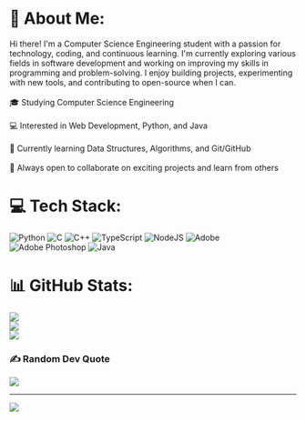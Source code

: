 # 💫 About Me:
Hi there! I'm a Computer Science Engineering student with a passion for technology, coding, and continuous learning. I'm currently exploring various fields in software development and working on improving my skills in programming and problem-solving. I enjoy building projects, experimenting with new tools, and contributing to open-source when I can.<br><br>    🎓 Studying Computer Science Engineering<br><br>    💻 Interested in Web Development, Python, and Java<br><br>    🌱 Currently learning Data Structures, Algorithms, and Git/GitHub<br><br>    🚀 Always open to collaborate on exciting projects and learn from others


# 💻 Tech Stack:
![Python](https://img.shields.io/badge/python-3670A0?style=plastic&logo=python&logoColor=ffdd54) ![C](https://img.shields.io/badge/c-%2300599C.svg?style=plastic&logo=c&logoColor=white) ![C++](https://img.shields.io/badge/c++-%2300599C.svg?style=plastic&logo=c%2B%2B&logoColor=white) ![TypeScript](https://img.shields.io/badge/typescript-%23007ACC.svg?style=plastic&logo=typescript&logoColor=white) ![NodeJS](https://img.shields.io/badge/node.js-6DA55F?style=plastic&logo=node.js&logoColor=white) ![Adobe](https://img.shields.io/badge/adobe-%23FF0000.svg?style=plastic&logo=adobe&logoColor=white) ![Adobe Photoshop](https://img.shields.io/badge/adobe%20photoshop-%2331A8FF.svg?style=plastic&logo=adobe%20photoshop&logoColor=white) ![Java](https://img.shields.io/badge/java-%23ED8B00.svg?style=plastic&logo=openjdk&logoColor=white)
# 📊 GitHub Stats:
![](https://github-readme-stats.vercel.app/api?username=Ganesh-08062&theme=blue_navy&hide_border=false&include_all_commits=false&count_private=false)<br/>
![](https://nirzak-streak-stats.vercel.app/?user=Ganesh-08062&theme=blue_navy&hide_border=false)<br/>
![](https://github-readme-stats.vercel.app/api/top-langs/?username=Ganesh-08062&theme=blue_navy&hide_border=false&include_all_commits=false&count_private=false&layout=compact)

### ✍️ Random Dev Quote
![](https://quotes-github-readme.vercel.app/api?type=horizontal&theme=radical)

---
[![](https://visitcount.itsvg.in/api?id=Ganesh-08062&icon=5&color=0)](https://visitcount.itsvg.in)

<!-- Proudly created with GPRM ( https://gprm.itsvg.in ) -->

